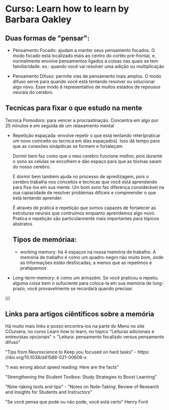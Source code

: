 # Curso: Learn how to learn by Barbara Oakley

## Duas formas de "pensar":
- Pensamento Focado: ajudam a manter seus pensamento focados. O modo focado está localizado mais ao centro do cortéx pré-frontal, e, normalmente envolve pensamentos ligados a coisas nas quais se tem familiaridade. ex.: quando você vai resolver uma adição ou multiplicação

- Pensamento Difuso: permite vias de pensamento mais amplos. O modo difuso serve para quando você está tentando resolver ou solucionar algo novo. Esse modo é representativo de muitos estados de repousos neurais do cerebro.



## Tecnicas para fixar o que estudo na mente
Tecnica Pomodoro: para vencer a procrastinação. Concentra em algo por 25 minutos e em seguida de um relaxamento mental

- Repetição espaçada: envolve repetir o que está tentando reter(praticar um novo coinceito ou tecnica em dias espaçados). Isso dá tempo para que as conexões sinápiticas se formem e fortaleçam

  Dormir bem faz como que o meu cerebro funcione melhor, pois durante o sono as celulas se encolhem e dão espaço para que as tóxinas saiam do nosso cerebro.

  E dormir bem também ajuda no processo de apredizagem, pois o cerebro trabalha nos conceitos e tecnicas que você está aprendendo para fixa-los em sua mente. Um bom sono faz diferença considerável na sua capacidade de resolver problemas dificeis e compreender o que está tentando aprender.


  É através de prática e repetição que somos capazes de fortalecer as estruturas neurais que contruimos enquanto aprendemos algo novo. Pratica e repetição são particularmente mais importantes para tópicos abstratos

  ## Tipos de memóriaa:
  - working memory: há 4 espaços na nossa memória de trabalho. A memória de trabalho é como um quadro-negro não muito bom, onde as informações estão desfocadas, a menos que as repetimos e pratiquemos

- Long-term-memory: é como um armazém. Se você praticou e repetiu alguma coisa bem o sufuciente para coloca-la em sua memória de long-prazo, você provavelmente se recordará quando precisar.

///

## Links para artigos ciêntificos sobre a memória

Há muito mais links e posso encontra-los na parte do Menu no site COursera, no curso Learn how to learn, no tópico "Leituras adicionais e entrevistas opcionais" > "Leitura: pensamento focalizdo versus pensamento difuso" 

 
"Tips from Neuroscience to Keep you focused on hard tasks" - https: 
//doi.org/10.1038/d41586-021-00606-x


"I was wrong about speed reading: Here are the facts" 

"Strengthening the Student Toolbox: Study Strategies to Boost Learning" 

"Note-taking tools and tips" - "Notes on Note-Taking: Review of Research and Insights for Students and Instructors"



"Se você pensa que pode ou não pode, você está certo" Henry Ford

